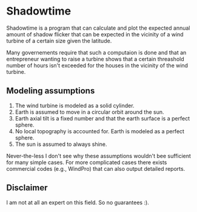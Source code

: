 Shadowtime
==========

Shadowtime is a program that can calculate and plot the expected annual amount of shadow flicker that can be 
expected in the vicinity of a wind turbine of a certain size given the latitude.

Many governements require that such a computaion is done and that an entrepreneur wanting to raise a turbine
shows that a certain threashold number of hours isn't exceeded for the houses in the vicinity of the wind turbine.

## Modeling assumptions

1. The wind turbine is modeled as a solid cylinder.
2. Earth is assumed to move in a circular orbit around the sun.
3. Earth axial tilt is a fixed number and that the earth surface is a perfect sphere. 
4. No local topography is accounted for. Earth is modeled as a perfect sphere. 
5. The sun is assumed to always shine. 

Never-the-less I don't see why these assumptions wouldn't bee sufficient for many simple cases. For more complicated
cases there exists commercial codes (e.g., WindPro) that can also output detailed reports.  

## Disclaimer
I am not at all an expert on this field. So no guarantees :).

